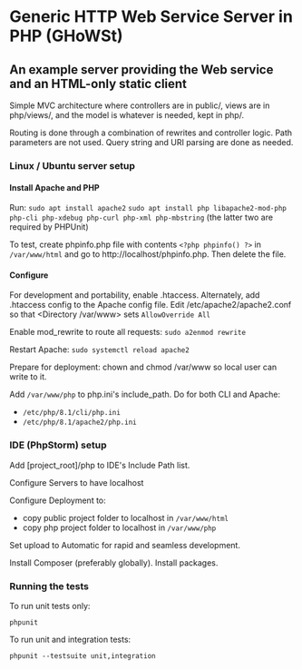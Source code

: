 # Generic HTTP Web Service Server in PHP (GHoWSt)

## An example server providing the Web service and an HTML-only static client

Simple MVC architecture where controllers are in public/, views are in php/views/, and the model is whatever is needed, kept in php/.

Routing is done through a combination of rewrites and controller logic. Path parameters are not used. Query string and URI parsing are done as needed.

### Linux / Ubuntu server setup

#### Install Apache and PHP

Run:
`sudo apt install apache2`
`sudo apt install php libapache2-mod-php php-cli php-xdebug php-curl php-xml php-mbstring`
(the latter two are required by PHPUnit)

To test, create phpinfo.php file with contents `<?php phpinfo() ?>` in `/var/www/html` and go to http://localhost/phpinfo.php. Then delete the file.

#### Configure

For development and portability, enable .htaccess. Alternately, add .htaccess config to the Apache config file.
Edit /etc/apache2/apache2.conf so that <Directory /var/www> sets `AllowOverride All`

Enable mod_rewrite to route all requests:
`sudo a2enmod rewrite`

Restart Apache:
`sudo systemctl reload apache2`

Prepare for deployment:
chown and chmod /var/www so local user can write to it.

Add `/var/www/php` to php.ini's include_path. Do for both CLI and Apache:
- `/etc/php/8.1/cli/php.ini`
- `/etc/php/8.1/apache2/php.ini`

### IDE (PhpStorm) setup

Add [project_root]/php to IDE's Include Path list.

Configure Servers to have localhost

Configure Deployment to:
- copy public project folder to localhost in `/var/www/html`
- copy php project folder to localhost in `/var/www/php`

Set upload to Automatic for rapid and seamless development.

Install Composer (preferably globally). Install packages.

### Running the tests

To run unit tests only:

`phpunit`

To run unit and integration tests:

`phpunit --testsuite unit,integration`